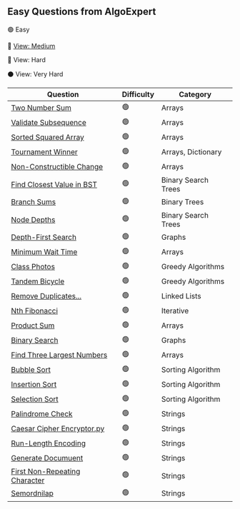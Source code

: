 ## Easy Questions from AlgoExpert
🟢 Easy


🔵 [View: Medium](/Medium%20Problems/MediumREADME.md)

🔴 View: Hard

⚫ View: Very Hard


| Question                                                                                          | Difficulty | Category             |
| ------------------------------------------------------------------------------------------------- | ---------- | ----------------------  |
| [Two Number Sum](/Easy%20Problems/Two%20Number%20Sum.py)                                                 | 🟢         | Arrays                  |
| [Validate Subsequence](/AlgoExpert/Easy%20Problems/Validate%20Subsequence.py)                                       | 🟢         | Arrays                  |
| [Sorted Squared Array](/AlgoExpert/Easy%20Problems/Sorted%20Squared%20Array.py)                                     | 🟢         | Arrays                  |
| [Tournament Winner](/AlgoExpert/Easy%20Problems/Tournament%20Winner.py)                                             | 🟢         | Arrays, Dictionary      |
| [Non-Constructible Change](/AlgoExpert/Easy%20Problems/Non-Constructible%20Change.py)                               | 🟢         | Arrays                  |
| [Find Closest Value in BST](/AlgoExpert/Easy%20Problems/Find%20Closest%20Value%20in%20BST.py)                       | 🟢         | Binary Search Trees     |
| [Branch Sums](/AlgoExpert/Easy%20Problems/Branch%20Sums.py)                                                         | 🟢         | Binary Trees            |
| [Node Depths](/AlgoExpert/Easy%20Problems/Node%20Depths.py)                                                         | 🟢         | Binary Search Trees     |  
| [Depth-First Search](/AlgoExpert/Easy%20Problems/Depth-First%20Search.py)                                           | 🟢         | Graphs                  |  
| [Minimum Wait Time](/AlgoExpert/Easy%20Problems/Minimum%20Wait%20Time.py)                                           | 🟢         | Arrays                  |
| [Class Photos](/AlgoExpert/Easy%20Problems/Class%20Photos.py)                                                       | 🟢         | Greedy Algorithms       |
| [Tandem Bicycle](/AlgoExpert/Easy%20Problems/Tandem%20Bicycle.py)                                                   | 🟢         | Greedy Algorithms       |
| [Remove Duplicates...](/AlgoExpert/Easy%20Problems/Remove%20Duplicates.py)                                          | 🟢         | Linked Lists            |
| [Nth Fibonacci](/AlgoExpert/Easy%20Problems/Nth%20Fibonacci.py)                                                     | 🟢         | Iterative               |
| [Product Sum](/AlgoExpert/Easy%20Problems/Product%20Sum.py)                                                         | 🟢         | Arrays                  |
| [Binary Search](/AlgoExpert/Easy%20Problems/Binary%20Search.py)                                                     | 🟢         | Graphs                  |
| [Find Three Largest Numbers](/AlgoExpert/Easy%20Problems/Find%20Three%20Largest%20Numbers.py)                       | 🟢         | Arrays                  |
| [Bubble Sort](/AlgoExpert/Easy%20Problems/Bubble%20Sort.py)                                                         | 🟢         | Sorting Algorithm        |
| [Insertion Sort](/AlgoExpert/Easy%20Problems/Insertion%20Sort.py)                                                   | 🟢         | Sorting Algorithm        |
| [Selection Sort](/AlgoExpert/Easy%20Problems/Selection%20Sort.py)                                                   | 🟢         | Sorting Algorithm        |
| [Palindrome Check](/AlgoExpert/Easy%20Problems/Palindrome%20Check.py)                                               | 🟢         | Strings                 |
| [Caesar Cipher Encryptor.py](/AlgoExpert/Easy%20Problems/Caesar%20Cipher%20Encryptor.py)                            | 🟢         | Strings                 |
| [Run-Length Encoding](/AlgoExpert/Easy%20Problems/Run-Length%20Encoding.py)                                         | 🟢         | Strings                 |
| [Generate Documuent](/AlgoExpertEasy%20Problems//Generate%20Document.py)                                            | 🟢         | Strings                 |
| [First Non-Repeating Character](/AlgoExpert/Easy%20Problems/First%20Non-Repeating%20Character.py)                   | 🟢         | Strings                 |
| [Semordnilap](/AlgoExpert/Easy%20Problems/Semordnilap.py)                                                           | 🟢         | Strings                 |